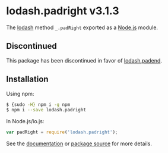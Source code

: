 # lodash.padright v3.1.3

The [lodash](https://lodash.com/) method `_.padRight` exported as a [Node.js](https://nodejs.org/) module.

## Discontinued

This package has been discontinued in favor of [lodash.padend](https://www.npmjs.com/package/lodash.padend).

## Installation

Using npm:

```bash
$ {sudo -H} npm i -g npm
$ npm i --save lodash.padright
```

In Node.js/io.js:

```js
var padRight = require('lodash.padright');
```

See the [documentation](https://lodash.com/docs#padRight) or [package source](https://github.com/lodash/lodash/blob/3.1.3-npm-packages/lodash.padright) for more details.
